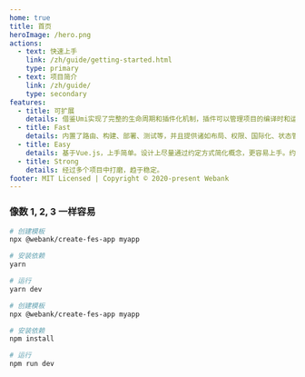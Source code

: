 ```yaml
---
home: true
title: 首页
heroImage: /hero.png
actions:
  - text: 快速上手
    link: /zh/guide/getting-started.html
    type: primary
  - text: 项目简介
    link: /zh/guide/
    type: secondary
features:
  - title: 可扩展
    details: 借鉴Umi实现了完整的生命周期和插件化机制，插件可以管理项目的编译时和运行时，能力均可以通过插件封装进来，在fes.js中协调有序的运行。
  - title: Fast
    details: 内置了路由、构建、部署、测试等，并且提供诸如布局、权限、国际化、状态管理、API请求、数据字典、SvgIcon等插件，可以满足大部分日常开发需求。
  - title: Easy
    details: 基于Vue.js，上手简单。设计上尽量通过约定方式简化概念，更容易上手。约定不能完全替代配置，统一管理插件配置入口，一致的体验，学习起来更轻松。
  - title: Strong
    details: 经过多个项目中打磨，趋于稳定。
footer: MIT Licensed | Copyright © 2020-present Webank
---
```


### 像数 1, 2, 3 一样容易

<CodeGroup>
  <CodeGroupItem title="YARN" active>

```bash
# 创建模板
npx @webank/create-fes-app myapp

# 安装依赖
yarn 

# 运行
yarn dev
```

  </CodeGroupItem>

  <CodeGroupItem title="NPM">

```bash
# 创建模板
npx @webank/create-fes-app myapp

# 安装依赖
npm install 

# 运行
npm run dev
```

  </CodeGroupItem>
</CodeGroup>
